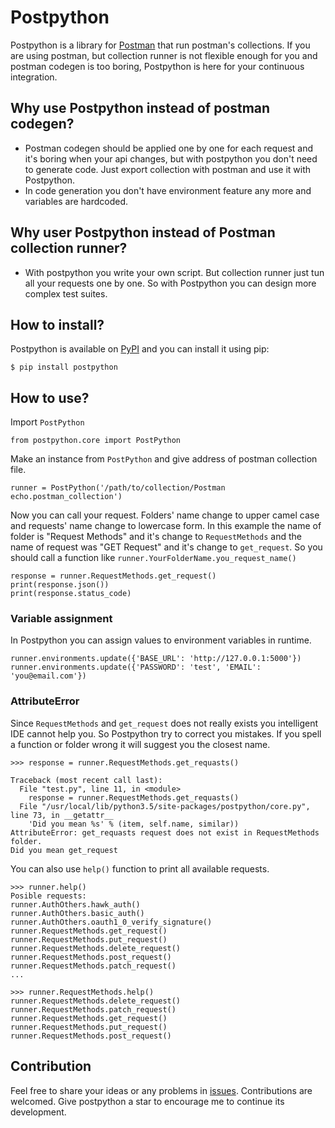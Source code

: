 # Postpython
Postpython is a library for [Postman](https://www.getpostman.com/) that run postman's collections.
If you are using postman, but collection runner is not flexible enough for you and postman codegen is too boring,
Postpython is here for your continuous integration.

## Why use Postpython instead of postman codegen?
- Postman codegen should be applied one by one for each request and it's boring when your api changes,
 but with postpython you don't need to generate code.
 Just export collection with postman and use it with Postpython.
- In code generation you don't have environment feature any more and variables are hardcoded.

## Why user Postpython instead of Postman collection runner?
- With postpython you write your own script. But collection runner just tun all your requests one by one.
So with Postpython you can design more complex test suites.

## How to install?
Postpython is available on [PyPI](https://pypi.python.org/pypi?name=postpython&version=0.1.2&:action=display) and you can install it using pip:
```
$ pip install postpython
```
## How to use?

Import `PostPython`
```$python
from postpython.core import PostPython
```
Make an instance from `PostPython` and give address of postman collection file.
```$python
runner = PostPython('/path/to/collection/Postman echo.postman_collection')
```
Now you can call your request. Folders' name change to upper camel case and requests' name change to lowercase form.
In this example the name of folder is "Request Methods" and it's change to `RequestMethods` and the name of request was
"GET Request" and it's change to `get_request`. So you should call a function like `runner.YourFolderName.you_request_name()`
```$python
response = runner.RequestMethods.get_request()
print(response.json())
print(response.status_code)
```

### Variable assignment
In Postpython you can assign values to environment variables in runtime.
```
runner.environments.update({'BASE_URL': 'http://127.0.0.1:5000'})
runner.environments.update({'PASSWORD': 'test', 'EMAIL': 'you@email.com'})
```
### AttributeError
Since `RequestMethods` and `get_request` does not really exists you intelligent IDE cannot help you.
So Postpython try to correct you mistakes. If you spell a function or folder wrong it will suggest you the closest name.
```
>>> response = runner.RequestMethods.get_requasts()

Traceback (most recent call last):
  File "test.py", line 11, in <module>
    response = runner.RequestMethods.get_requasts()
  File "/usr/local/lib/python3.5/site-packages/postpython/core.py", line 73, in __getattr__
    'Did you mean %s' % (item, self.name, similar))
AttributeError: get_requasts request does not exist in RequestMethods folder.
Did you mean get_request

```
You can also use `help()` function to print all available requests.
```
>>> runner.help()
Posible requests:
runner.AuthOthers.hawk_auth()
runner.AuthOthers.basic_auth()
runner.AuthOthers.oauth1_0_verify_signature()
runner.RequestMethods.get_request()
runner.RequestMethods.put_request()
runner.RequestMethods.delete_request()
runner.RequestMethods.post_request()
runner.RequestMethods.patch_request()
...

>>> runner.RequestMethods.help()
runner.RequestMethods.delete_request()
runner.RequestMethods.patch_request()
runner.RequestMethods.get_request()
runner.RequestMethods.put_request()
runner.RequestMethods.post_request()

```

## Contribution
Feel free to share your ideas or any problems in [issues](https://github.com/k3rn3l-p4n1c/postpython/issues).
Contributions are welcomed. Give postpython a star to encourage me to continue its development.
